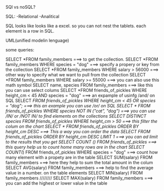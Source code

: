 SQl vs noSQL?

SQL:
-Relational
-Analitical

SQL looks like looks like a excel. so you can not nest the tablets. each element is a row in SQL.

UML(unified modelin lenguage)

some queries:

SELECT *FROM family_members ===> to get the collection.
SELECT *FROM family_members WHERE species = "dog" ===> specify a propery or key from the collection
SELECT *FROM family_members WHERE salary > 56000 ===> other way to specify what we want to pull from the collection
SELECT *FROM family_members WHERE salary >= 55000 ===> you can also use this math symbol
SELECT name, species FROM family_members ===> like this you can use select colums
SELECT *FROM friends_of_pickles WHERE height_cm < 45 AND species = "dog" ===> an expample of usinfg /and/ on SQL
SELECT *FROM friends_of_pickles WHERE height_cm < 45 OR species = "dog"; ===> this an example you can use /or/ on SQL
SELECT * FROM friends_of_pickles WHERE species NOT IN ("cat", "dog") ===> you can use /IN/ or /NOT IN/ to find elements on the collections
SELECT DISTINCT species FROM friends_of_pickles WHERE height_cm > 50 ===> this filter the colum on the chart
SELECT * FROM friends_of_pickles ORDER BY height_cm DESC ===> This a way you can order the data
SELECT *FROM friends_of_pickles ORDER BY  height_cm DESC LIMIT 1 ===> you can ad limit to the results that you get
SELECT COUNT (*) FROM friends_of_pickles ===> this query help us to count home many rows are in the chart
SELECT COUNT(*) FROM friends_of_pickles WHERE species = "dog" ===> count how many element with a propety are in the table
SELECT SUM(salary) FROM family_members ===> here they help to sum the total amount in the colum
SELECT AVG(salary) FROM family_members ===> help to find the average value in a number. on the table elements
SELECT MIN(salary) FROM family_members //////// SELECT MAX(salary) FROM family_members ===> you can add the highest or lower value in the table

